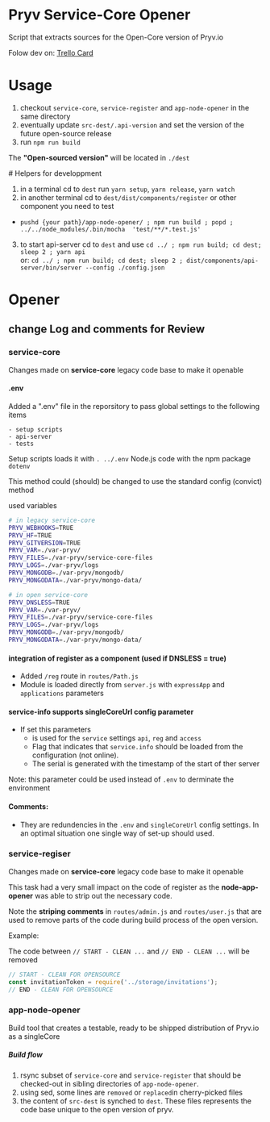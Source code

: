 # Pryv Service-Core Opener

Script that extracts sources for the Open-Core version of Pryv.io

Folow dev on: [Trello Card](https://trello.com/c/6OyTu3Qi/861-pryv-opener)

# Usage

1. checkout `service-core`, `service-register` and `app-node-opener` in the same directory
2. eventually update `src-dest/.api-version` and set the version of the future open-source release
3. run `npm run build`

The **"Open-sourced version"** will be located in `./dest`


# Helpers for developpment 

1. in a terminal cd to `dest` run `yarn setup`, `yarn release`, `yarn watch`
2. in another terminal cd to `dest/dist/components/register` or other component you need to test
  - `pushd {your path}/app-node-opener/ ; npm run build ; popd ; ../../node_modules/.bin/mocha  'test/**/*.test.js'`

3. to start api-server cd to `dest` and use `cd ../ ; npm run build; cd dest; sleep 2 ; yarn api`  
  or: `cd ../ ; npm run build; cd dest; sleep 2 ; dist/components/api-server/bin/server --config ./config.json`

# Opener 

## change Log and comments for Review 

### service-core

Changes made on **service-core** legacy code base to make it openable

#### .env

Added a ".env" file in the reporsitory to pass global settings to the following items

	- setup scripts
	- api-server
	- tests

Setup scripts loads it with `. ../.env` Node.js code with the npm package `dotenv`

This method could (should) be changed to use the standard config (convict) method

used variables

```bash
# in legacy service-core
PRYV_WEBHOOKS=TRUE
PRYV_HF=TRUE
PRYV_GITVERSION=TRUE
PRYV_VAR=./var-pryv/
PRYV_FILES=./var-pryv/service-core-files
PRYV_LOGS=./var-pryv/logs
PRYV_MONGODB=./var-pryv/mongodb/
PRYV_MONGODATA=./var-pryv/mongo-data/

# in open service-core
PRYV_DNSLESS=TRUE
PRYV_VAR=./var-pryv/
PRYV_FILES=./var-pryv/service-core-files
PRYV_LOGS=./var-pryv/logs
PRYV_MONGODB=./var-pryv/mongodb/
PRYV_MONGODATA=./var-pryv/mongo-data/
```

####  integration of register as a component (used if DNSLESS = true)

- Added `/reg` route in `routes/Path.js`
- Module is loaded directly from `server.js` with `expressApp` and `applications` parameters

#### service-info supports singleCoreUrl config parameter

- If set this parameters 
  - is used for the `service` settings  `api`, `reg` and `access`
  - Flag that indicates that `service.info` should be loaded from the configuration (not online).
  - The serial is generated with the timestamp of the start of ther server

Note: this parameter could be used instead of `.env` to derminate the environment 

#### Comments:

- They are redundencies in the `.env` and `singleCoreUrl` config settings. In an optimal situation one single way of set-up should used. 

### service-regiser

Changes made on **service-core** legacy code base to make it openable

This task had a very small impact on the code of register as the **node-app-opener** was able to strip out the necessary code. 

Note the **striping comments** in `routes/admin.js` and `routes/user.js` that are used to remove parts of the code during build process of the open version.

Example:

The code between `// START - CLEAN ...` and `// END - CLEAN ...` will be removed

```javascript
// START - CLEAN FOR OPENSOURCE
const invitationToken = require('../storage/invitations');
// END - CLEAN FOR OPENSOURCE
```

### app-node-opener

Build tool that creates a testable, ready to be shipped distribution of Pryv.io as a singleCore 

##### Build flow

1. rsync subset of `service-core` and `service-register` that should be checked-out in sibling directories of `app-node-opener`. 
2. using sed, some lines are `removed` or `replaced`in cherry-picked files
3. the content of `src-dest` is synched to `dest`. These files represents the code base unique to the open version of pryv.
